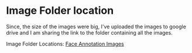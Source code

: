 # Image Folder location
Since, the size of the images were big, I've uploaded the images to google drive and I am sharing the link to the folder containing all the images.

Image Folder Locations: [Face Annotation Images](http://bit.ly/37Yj8FV)